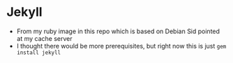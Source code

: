 # Jekyll

- From my ruby image in this repo which is based on Debian Sid pointed at my cache server
- I thought there would be more prerequisites, but right now this is just `gem install jekyll`
